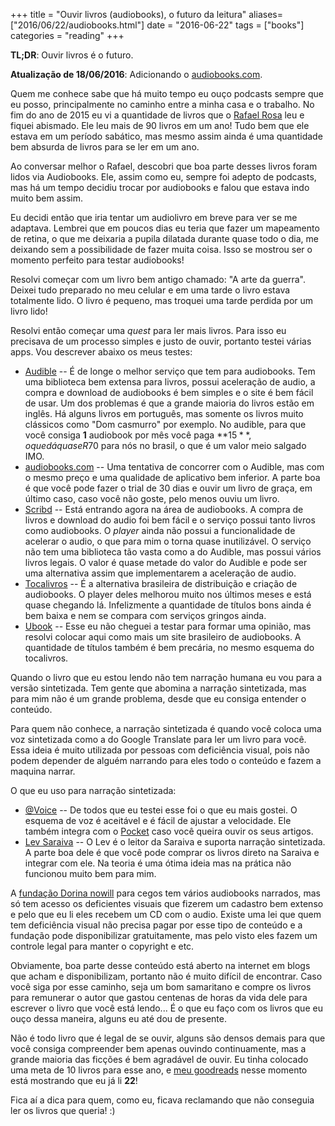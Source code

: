 +++
title = "Ouvir livros (audiobooks), o futuro da leitura"
aliases=["2016/06/22/audiobooks.html"]
date = "2016-06-22"
tags = ["books"]
categories = "reading"
+++

**TL;DR**: Ouvir livros é o futuro.

**Atualização de 18/06/2016**: Adicionando o [audiobooks.com](https://www.audiobooks.com/).

Quem me conhece sabe que há muito tempo eu ouço podcasts sempre que eu
posso, principalmente no caminho entre a minha casa e o trabalho. No
fim do ano de 2015 eu vi a quantidade de livros que o
[Rafael Rosa](https://twitter.com/rafaelrosafu) leu e fiquei
abismado. Ele leu mais de 90 livros em um ano! Tudo bem que ele estava
em um período sabático, mas mesmo assim ainda é uma quantidade bem
absurda de livros para se ler em um ano.

Ao conversar melhor o Rafael, descobri que boa parte desses livros
foram lidos via Audiobooks. Ele, assim como eu, sempre foi adepto de
podcasts, mas há um tempo decidiu trocar por audiobooks e falou que
estava indo muito bem assim.

Eu decidi então que iria tentar um audiolivro em breve para ver se me
adaptava. Lembrei que em poucos dias eu teria que fazer um mapeamento
de retina, o que me deixaria a pupila dilatada durante quase todo o
dia, me deixando sem a possibilidade de fazer muita coisa. Isso se
mostrou ser o momento perfeito para testar audiobooks!

Resolvi começar com um livro bem antigo chamado: "A arte da
guerra". Deixei tudo preparado no meu celular e em uma tarde o livro
estava totalmente lido. O livro é pequeno, mas troquei uma tarde
perdida por um livro lido!

Resolvi então começar uma _quest_ para ler mais livros. Para isso eu
precisava de um processo simples e justo de ouvir, portanto testei
várias apps. Vou descrever abaixo os meus testes:

+ [Audible](https://audible.com) -- É de longe o melhor serviço que tem para
  audiobooks. Tem uma biblioteca bem extensa para livros, possui aceleração de
  audio, a compra e download de audiobooks é bem simples e o site é bem fácil de
  usar. Um dos problemas é que a grande maioria do livros estão em inglês. Há
  alguns livros em português, mas somente os livros muito clássicos como "Dom
  casmurro" por exemplo. No audible, para que você consiga **1** audiobook por
  mês você paga **$15**, o que dá quase R$70 para nós no brasil, o que é um
  valor meio salgado IMO.
+ [audiobooks.com](https://www.audiobooks.com/) -- Uma tentativa de
  concorrer com o Audible, mas com o mesmo preço e uma qualidade de
  aplicativo bem inferior. A parte boa é que você pode fazer o trial
  de 30 dias e ouvir um livro de graça, em último caso, caso você não
  goste, pelo menos ouviu um livro.
+ [Scribd](https://scribd.com) -- Está entrando agora na área de audiobooks. A
  compra de livros e download do audio foi bem fácil e o serviço possui tanto
  livros como audiobooks. O _player_ ainda não possui a funcionalidade de
  acelerar o audio, o que para mim o torna quase inutilizável. O serviço não tem
  uma biblioteca tão vasta como a do Audible, mas possui vários livros legais. O
  valor é quase metade do valor do Audible e pode ser uma alternativa assim que
  implementarem a aceleração de audio.
+ [Tocalivros](http://tocalivros.com) -- É a alternativa brasileira de
  distribuição e criação de audiobooks. O player deles melhorou muito nos
  últimos meses e está quase chegando lá. Infelizmente a quantidade de títulos
  bons ainda é bem baixa e nem se compara com serviços gringos ainda.
+ [Ubook](http://www.ubook.com/) -- Esse eu não cheguei a testar para formar uma
  opinião, mas resolvi colocar aqui como mais um site brasileiro de
  audiobooks. A quantidade de títulos também é bem precária, no mesmo esquema do
  tocalivros.

Quando o livro que eu estou lendo não tem narração humana eu vou para a versão
sintetizada. Tem gente que abomina a narração sintetizada, mas para mim não é um
grande problema, desde que eu consiga entender o conteúdo.

Para quem não conhece, a narração sintetizada é quando você coloca uma voz
sintetizada como a do Google Translate para ler um livro para você. Essa ideia é
muito utilizada por pessoas com deficiência visual, pois não podem depender de
alguém narrando para eles todo o conteúdo e fazem a maquina narrar.

O que eu uso para narração sintetizada:

+ [@Voice](https://play.google.com/store/apps/details?id=com.hyperionics.avar)
  -- De todos que eu testei esse foi o que eu mais gostei. O esquema de voz é
  aceitável e é fácil de ajustar a velocidade. Ele também integra com o
  [Pocket](https://getpocket.com) caso você queira ouvir os seus artigos.
+ [Lev Saraiva](https://play.google.com/store/apps/details?id=br.com.livrariasaraiva.ereader.andr2&hl=pt-br)
  -- O Lev é o leitor da Saraiva e suporta narração sintetizada. A parte boa
  dele é que você pode comprar os livros direto na Saraiva e integrar com
  ele. Na teoria é uma ótima ideia mas na prática não funcionou muito bem para
  mim.

A [fundação Dorina nowill](http://www.fundacaodorina.org.br/) para cegos tem
vários audiobooks narrados, mas só tem acesso os deficientes visuais que fizerem
um cadastro bem extenso e pelo que eu li eles recebem um CD com o audio. Existe
uma lei que quem tem deficiência visual não precisa pagar por esse tipo de
conteúdo e a fundação pode disponibilizar gratuitamente, mas pelo visto eles
fazem um controle legal para manter o copyright e etc.

Obviamente, boa parte desse conteúdo está aberto na internet em blogs que acham
e disponibilizam, portanto não é muito difícil de encontrar. Caso você siga por
esse caminho, seja um bom samaritano e compre os livros para remunerar o autor
que gastou centenas de horas da vida dele para escrever o livro que você está
lendo... É o que eu faço com os livros que eu ouço dessa maneira, alguns eu até
dou de presente.

Não é todo livro que é legal de se ouvir, alguns são densos demais para que você
consiga compreender bem apenas ouvindo continuamente, mas a grande maioria das
ficções é bem agradável de ouvir. Eu tinha colocado uma meta de 10 livros para
esse ano, e [meu goodreads](https://www.goodreads.com/user/show/38970458-pothix)
nesse momento está mostrando que eu já li **22**!

Fica aí a dica para quem, como eu, ficava reclamando que não conseguia ler os
livros que queria! :)
